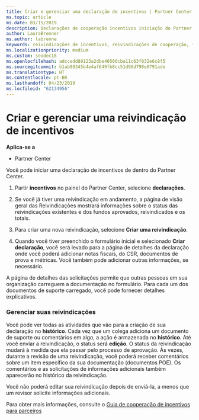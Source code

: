 ```yaml
---
title: Criar e gerenciar uma declaração de incentivos | Partner Center
ms.topic: article
ms.date: 03/15/2019
description: Declarações de cooperação incentivos iniciação do Partner Center. Você pode ver todas as atividades da sua reivindicação no Histórico.
author: LauraBrenner
ms.author: labrenne
keywords: reivindicações de incentivos, reivindicações de cooperação, fundos de cooperação
ms.localizationpriority: medium
ms.custom: seodec18
ms.openlocfilehash: adccedd89123a2dbe40500cba11c63f832e6c8f5
ms.sourcegitcommit: b1ab80345b4e4af649fb8cc51d96d798e0791ade
ms.translationtype: HT
ms.contentlocale: pt-BR
ms.lasthandoff: 04/23/2019
ms.locfileid: "62134956"
---
```

# <a name="create-and-manage-an-incentives-claim"></a>Criar e gerenciar uma reivindicação de incentivos

**Aplica-se a**
- Partner Center

Você pode iniciar uma declaração de incentivos de dentro do Partner Center. 

1. Partir **incentivos** no painel do Partner Center, selecione **declarações**.

2.  Se você já tiver uma reivindicação em andamento, a página de visão geral das Reivindicações mostrará informações sobre o status das reivindicações existentes e dos fundos aprovados, reivindicados e os totais.

3.  Para criar uma nova reivindicação, selecione **Criar uma reivindicação**.

4.  Quando você tiver preenchido o formulário inicial e selecionado **Criar declaração**, você será levado para a página de detalhes da declaração onde você poderá adicionar notas fiscais, do CSR, documentos de prova e métricas. Você também pode adicionar outras informações, se necessário.

A página de detalhes das solicitações permite que outras pessoas em sua organização carreguem a documentação no formulário. Para cada um dos documentos de suporte carregado, você pode fornecer detalhes explicativos. 

### <a name="manage-your-claims"></a>Gerenciar suas reivindicações

Você pode ver todas as atividades que vão para a criação de sua declaração no **histórico**. Cada vez que um colega adiciona um documento de suporte ou comentários em algo, a ação é armazenada no **histórico**. Até você enviar a reivindicação, o status será **edição**. O status da reivindicação mudará à medida que ela passar pelo processo de aprovação. Às vezes, durante a revisão de uma reivindicação, você poderá receber comentários sobre um item específico da sua documentação (documentos POE). Os comentários e as solicitações de informações adicionais também aparecerão no histórico da reivindicação. 

Você não poderá editar sua reivindicação depois de enviá-la, a menos que um revisor solicite informações adicionais.

Para obter mais informações, consulte o [Guia de cooperação de incentivos para parceiros](https://assets.microsoft.com/coop-guidebook.pdf)
